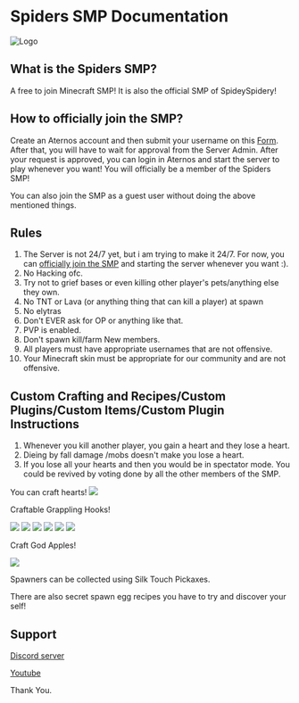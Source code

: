 # Spiders SMP Documentation
<img src="https://i.ibb.co/xDrhHNy/ggg.png" alt="Logo">

## What is the Spiders SMP?
A free to join Minecraft SMP! It is also the official SMP of SpideySpidery!

## How to officially join the SMP?

Create an Aternos account and then submit your username on this [Form](https://my.forms.app/form/61fb787ded8dd61528302e3f). After that, you will have to wait for approval from the Server Admin. 
After your request is approved, you can login in Aternos and start the server to play whenever you want! You will officially be a member of the Spiders SMP! 

You can also join the SMP as a guest user without doing the above mentioned things.

## Rules

1.    The Server is not 24/7 yet, but i am trying to make it 24/7. For now, you can [officially join the SMP](https://spideyspidery.github.io/doc.spidersmp.mc/#how-to-officially-join-the-smp) and starting the server whenever you want :).
2.    No Hacking ofc.
3.    Try not to grief bases or even killing other player's pets/anything else they own.
4.    No TNT or Lava (or anything thing that can kill a player) at spawn
5.    No elytras
6.    Don't EVER ask for OP or anything like that.
7.    PVP is enabled.
8.    Don't spawn kill/farm New members.
9.    All players must have appropriate usernames that are not offensive.
10.   Your Minecraft skin must be appropriate for our community and are not offensive.

## Custom Crafting and Recipes/Custom Plugins/Custom Items/Custom Plugin Instructions

1. Whenever you kill another player, you gain a heart and they lose a heart. 
2. Dieing by fall damage /mobs doesn't make you lose a heart. 
3. If you lose all your hearts and then you would be in spectator mode. You could be revived by voting done by all the other members of the SMP.

You can craft hearts!
<img src="https://cdn.discordapp.com/attachments/917968497802379346/918696501121810442/Heart_Crafting_Recipe_img.png">

Craftable Grappling Hooks!

<img src="https://cdn.discordapp.com/attachments/917968497802379346/918696632416088154/5e7cf9b87067998308277146bb26d856cf792cfd.png">
<img src="https://cdn.discordapp.com/attachments/917968497802379346/918696632621629540/769d6719d3250493fd19c2d778e339ace26b5886.png">
<img src="https://cdn.discordapp.com/attachments/917968497802379346/918696632797782068/2dd35852eb40a3f29033691fb10f3fc6051881d1.png">
<img src="https://cdn.discordapp.com/attachments/917968497802379346/918696632990715924/9e77812246e4a5bca3a9b7e6c5f6a0137ba9f807.png">
<img src="https://cdn.discordapp.com/attachments/917968497802379346/918696633246560296/756229b4fb6667c008547adc28a5e6cc3db983c2.png">
<img src="https://cdn.discordapp.com/attachments/917968497802379346/918696633502400552/0308703ed29cfa232d92b475c2461c00e18a76e2.png">

Craft God Apples!

<img src="https://i.ibb.co/9rr9tPG/image.png">

Spawners can be collected using Silk Touch Pickaxes.

There are also secret spawn egg recipes you have to try and discover your self!

## Support

[Discord server](https://discord.gg/32REUPgfP3)

[Youtube](https://www.youtube.com/channel/UC8yYfetvXdorcN_I4iV9k2g?sub_confirmation=1&feature=subscribe-embed-click)

Thank You.
